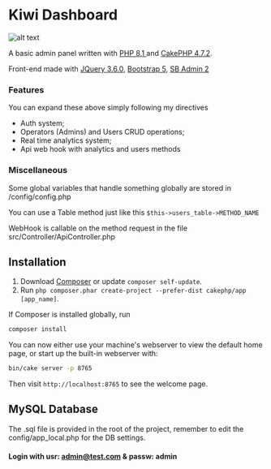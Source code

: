 # Kiwi Dashboard

![alt text](https://static.wikia.nocookie.net/vsbattles/images/e/ea/Kiwi.png)

A basic admin panel written with [PHP 8,1 ](https://www.php.net/releases/8.1/en.php) and [CakePHP 4.7.2](https://cakephp.org).

Front-end made with [JQuery 3.6.0](https://jquery.com/), [Bootstrap 5](https://getbootstrap.com/docs/5.0/getting-started/introduction/), [SB Admin 2](https://startbootstrap.com/theme/sb-admin-2) 

### Features
You can expand these above simply following my directives


- Auth system;
- Operators (Admins) and Users CRUD operations;
- Real time analytics system;
- Api web hook with analytics and users methods

### Miscellaneous
Some global variables that handle something globally are stored in /config/config.php

You can use a Table method just like this `$this->users_table->METHOD_NAME`

WebHook is callable on the method request in the file src/Controller/ApiController.php
## Installation

1. Download [Composer](https://getcomposer.org/doc/00-intro.md) or update `composer self-update`.
2. Run `php composer.phar create-project --prefer-dist cakephp/app [app_name]`.

If Composer is installed globally, run

```bash
composer install
```

You can now either use your machine's webserver to view the default home page, or start
up the built-in webserver with:

```bash
bin/cake server -p 8765
```

Then visit `http://localhost:8765` to see the welcome page.

## MySQL Database

The .sql file is provided in the root of the project, remember to edit the config/app_local.php for the DB settings.

#### Login with usr: admin@test.com & passw: admin

